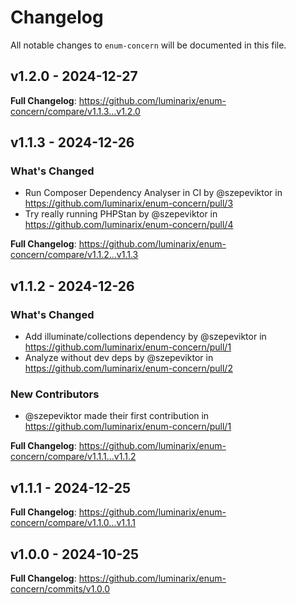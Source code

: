 # Changelog

All notable changes to `enum-concern` will be documented in this file.

## v1.2.0 - 2024-12-27

**Full Changelog**: https://github.com/luminarix/enum-concern/compare/v1.1.3...v1.2.0

## v1.1.3 - 2024-12-26

### What's Changed

* Run Composer Dependency Analyser in CI by @szepeviktor in https://github.com/luminarix/enum-concern/pull/3
* Try really running PHPStan by @szepeviktor in https://github.com/luminarix/enum-concern/pull/4

**Full Changelog**: https://github.com/luminarix/enum-concern/compare/v1.1.2...v1.1.3

## v1.1.2 - 2024-12-26

### What's Changed

* Add illuminate/collections dependency by @szepeviktor in https://github.com/luminarix/enum-concern/pull/1
* Analyze without dev deps by @szepeviktor in https://github.com/luminarix/enum-concern/pull/2

### New Contributors

* @szepeviktor made their first contribution in https://github.com/luminarix/enum-concern/pull/1

**Full Changelog**: https://github.com/luminarix/enum-concern/compare/v1.1.1...v1.1.2

## v1.1.1 - 2024-12-25

**Full Changelog**: https://github.com/luminarix/enum-concern/compare/v1.1.0...v1.1.1

## v1.0.0 - 2024-10-25

**Full Changelog**: https://github.com/luminarix/enum-concern/commits/v1.0.0

